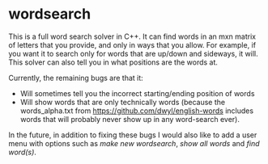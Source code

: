 # wordsearch

This is a full word search solver in C++. It can find words in an mxn matrix of letters that you provide, and only in ways that you allow. For example, if you want it to search only for words that are up/down and sideways, it will. This solver can also tell you in what positions are the words at. 

Currently, the remaining bugs are that it:
- Will sometimes tell you the incorrect starting/ending position of words
- Will show words that are only technically words (because the words_alpha.txt from https://github.com/dwyl/english-words includes words that will probably never show up in any word-search ever).

In the future, in addition to fixing these bugs I would also like to add a user menu with options such as _make new wordsearch_, _show all words_ and _find word(s)_. 
